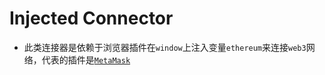 # Injected Connector

- 此类连接器是依赖于浏览器插件在`window`上注入变量`ethereum`来连接`web3`网络，代表的插件是[`MetaMask`](https://github.com/MetaMask/metamask-extension)
